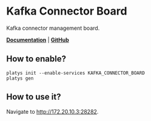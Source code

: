 # Kafka Connector Board

Kafka connector management board.

**[Documentation](https://github.com/tranglolab/kafka_connectors_board)** | **[GitHub](https://github.com/tranglolab/kafka_connectors_board)**

## How to enable?

```
platys init --enable-services KAFKA_CONNECTOR_BOARD
platys gen
```

## How to use it?

Navigate to <http://172.20.10.3:28282>.
